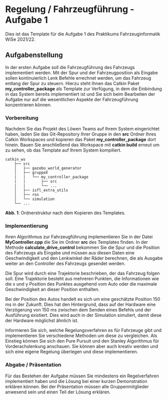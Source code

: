 # Regelung / Fahrzeugführung - Aufgabe 1

Dies ist das Template für die Aufgabe 1 des Praktikums Fahrzeuginformatik WiSe 2021/22.

## Aufgabenstellung

In der ersten Aufgabe soll die Fahrzeugführung des Fahrzeugs implementiert werden. Mit der Spur und der Fahrzeugposition als Eingabe sollen kontinuierlich Lenk Befehle errechnet werden, um das Fahrzeug entlang der Spur zu steuern.
Hierzu steht Ihnen das Catkin Paket **my_controller_package** als Template zur Verfügung, in dem die Einbindung in das System bereits implementiert ist und Sie sich beim Bearbeiten der Aufgabe nur auf die wesentlichen Aspekte der Fahrzeugführung konzentrieren können.

### Vorbereitung

Nachdem Sie das Projekt des Löwen Teams auf Ihrem System eingerichtet haben, laden Sie das Git-Repository Ihrer Gruppe in den **src** Ordner Ihres Catkin Workspaces und kopieren das Paket **my_controller_package** dort hinein. Bauen Sie anschließend das Workspace mit **catkin build** erneut um zu sehen, ob das Template auf Ihrem System kompiliert.

    catkin_ws
        ├── src
        │   ├── gazebo_world_generator
        │   ├── gruppeX
        |   |   └── my_controller_package
        |   |       ├── src
        |   |       └── ...
        │   ├── isfl_extra_utils
        │   ├── ros
        │   └── simulation
        └── ...
**Abb. 1**: Ordnerstruktur nach dem Kopieren des Templates.

### Implementierung

Ihren Algorithmus zur Fahrzeugführung implementieren Sie in der Datei **MyController.cpp** die Sie im Ordner **src** des Templates finden. In der Methode **calculate_drive_control** bekommen Sie die Spur und die Position des Fahrzeugs als Eingabe und müssen aus diesen Daten eine Geschwindigkeit und den Lenkwinkel der Räder berechnen, die als Ausgabe weiter an den Controller des Fahrzeugs gesendet werden.

Die Spur wird durch eine Trajektorie beschrieben, der das Fahrzeug folgen soll. Eine Trajektorie besteht aus mehreren Punkten, die Informationen wie die x und y Position des Punktes ausgehend vom Auto oder die maximale Geschwindigkeit an dieser Position enthalten.

Bei der Position des Autos handelt es sich um eine geschätzte Position 150 ms in der Zukunft. Dies hat den Hintergrund, dass auf der Hardware eine Verzögerung von 150 ms zwischen dem Senden eines Befehls und der Ausführung existiert. Dies wird auch in der Simulation simuliert, damit diese der Hardware möglichst ähnlich ist.

Informieren Sie sich, welche Regelungsverfahren es für Fahrzeuge gibt und implementieren Sie verschiedene Methoden um diese zu vergleichen. Als Einstieg können Sie sich den Pure Pursuit und den Stanley Algorithmus für Vorderachslenkung anschauen. Sie können aber auch kreativ werden und sich eine eigene Regelung überlegen und diese implementieren.

### Abgabe / Präsentation

Für das Bestehen der Aufgabe müssen Sie mindestens ein Regelverfahren implementiert haben und die Lösung bei einer kurzen Demonstration erklären können. Bei der Präsentation müssen alle Gruppenmitglieder anwesend sein und einen Teil der Lösung erklären.
